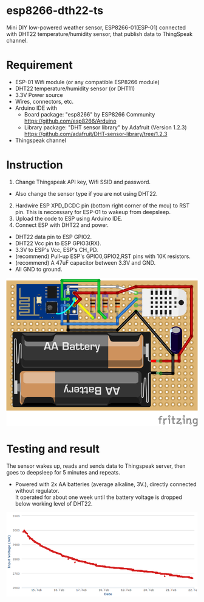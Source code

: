 # esp8266-dth22-ts
Mini DIY low-powered weather sensor, ESP8266-01(ESP-01) connected with DHT22 temperature/humidity sensor, that publish data to ThingSpeak channel.

# Requirement
- ESP-01 Wifi module (or any compatible ESP8266 module)  
- DHT22 temperature/humidity sensor (or DHT11)  
- 3.3V Power source  
- Wires, connectors, etc.  
- Arduino IDE with  
  - Board package: "esp8266" by ESP8266 Community https://github.com/esp8266/Arduino  
  - Library package: "DHT sensor library" by Adafruit (Version 1.2.3) https://github.com/adafruit/DHT-sensor-library/tree/1.2.3  
- Thingspeak channel  

# Instruction
1. Change Thingspeak API key, Wifi SSID and password.  
  - Also change the sensor type if you are not using DHT22.  
2. Hardwire ESP XPD_DCDC pin (bottom right corner of the mcu) to RST pin. This is neccessary for ESP-01 to wakeup from deepsleep.  
3. Upload the code to ESP using Arduino IDE.  
4. Connect ESP with DHT22 and power.  
  - DHT22 data pin to ESP GPIO2.  
  - DHT22 Vcc pin to ESP GPIO3(RX).  
  - 3.3V to ESP's Vcc, ESP's CH_PD.  
  - (recommend) Pull-up ESP's GPIO0,GPIO2,RST pins with 10K resistors.  
  - (recommend) A 47uF capacitor between 3.3V and GND.  
  - All GND to ground.  
  
![](esp01-dht22_bb.png?raw=true)

# Testing and result
The sensor wakes up, reads and sends data to Thingspeak server, then goes to deepsleep for 5 minutes and repeats.  

- Powered with 2x AA batteries (average alkaline, 3V.), directly connected without  regulator.  
It operated for about one week until the battery voltage is dropped below working level of DHT22.  
  
![](esp01-dht22-aa.png?raw=true)


